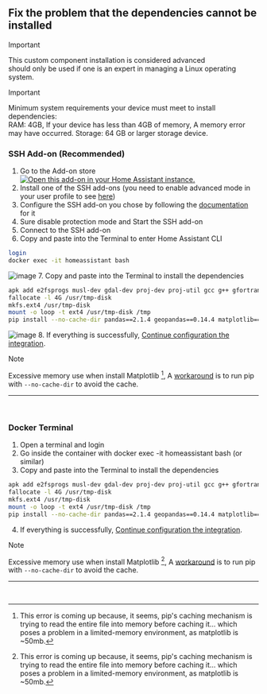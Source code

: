 ## Fix the problem that the dependencies cannot be installed

> [!IMPORTANT]
> This custom component installation is considered advanced<br>
> should only be used if one is an expert in managing a Linux operating system.

> [!IMPORTANT]
> Minimum system requirements your device must meet to install dependencies: <br>
> RAM: 4GB, If your device has less than 4GB of memory, A memory error may have occurred.
> Storage: 64 GB or larger storage device.

### SSH Add-on (Recommended)
1. Go to the Add-on store<br>
[![Open this add-on in your Home Assistant instance.](https://my.home-assistant.io/badges/supervisor_addon.svg)](https://my.home-assistant.io/redirect/supervisor_addon/?addon=a0d7b954_ssh&repository_url=https%3A%2F%2Fgithub.com%2Fhassio-addons%2Frepository)
2. Install one of the SSH add-ons (you need to enable advanced mode in your user profile to see [here](https://github.com/hassio-addons/addon-ssh/blob/main/ssh/DOCS.md#installation))
3. Configure the SSH add-on you chose by following the [documentation](https://github.com/hassio-addons/addon-ssh/blob/main/ssh/DOCS.md#configuration) for it
4. Sure disable protection mode and Start the SSH add-on
5. Connect to the SSH add-on
6. Copy and paste into the Terminal to enter Home Assistant CLI
```bash
login
docker exec -it homeassistant bash
```
![image](https://github.com/J1A-T13N/ha-trem/assets/29163857/36748f45-03c1-4f3e-814e-cd54167606b7)
7. Copy and paste into the Terminal to install the dependencies
```bash
apk add e2fsprogs musl-dev gdal-dev proj-dev proj-util gcc g++ gfortran openblas-dev linux-headers
fallocate -l 4G /usr/tmp-disk
mkfs.ext4 /usr/tmp-disk
mount -o loop -t ext4 /usr/tmp-disk /tmp
pip install --no-cache-dir pandas==2.1.4 geopandas==0.14.4 matplotlib==3.9.0 scipy==1.12.0 obspy==1.4.0
```

![image](https://github.com/J1A-T13N/ha-trem/assets/29163857/b207f304-65bd-4ed2-aefb-60caf51f412c)
8. If everything is successfully, [Continue configuration the integration](../README.md#config).

> [!NOTE]
> Excessive memory use when install Matplotlib [^1], A [workaround](https://stackoverflow.com/questions/29466663/memory-error-while-using-pip-install-matplotlib) is to run pip with `--no-cache-dir` to avoid the cache.
[^1]: This error is coming up because, it seems, pip's caching mechanism is trying to read the entire file into memory before caching it… which poses a problem in a limited-memory environment, as matplotlib is ~50mb.
<hr>
<br>


### Docker Terminal
1. Open a terminal and login
2. Go inside the container with docker exec -it homeassistant bash (or similar)
3. Copy and paste into the Terminal to install the dependencies
```bash
apk add e2fsprogs musl-dev gdal-dev proj-dev proj-util gcc g++ gfortran openblas-dev linux-headers
fallocate -l 4G /usr/tmp-disk
mkfs.ext4 /usr/tmp-disk
mount -o loop -t ext4 /usr/tmp-disk /tmp
pip install --no-cache-dir pandas==2.1.4 geopandas==0.14.4 matplotlib==3.9.0 scipy==1.12.0 obspy==1.4.0
```

4. If everything is successfully, [Continue configuration the integration](../README.md#config).

> [!NOTE]
> Excessive memory use when install Matplotlib [^1], A [workaround](https://stackoverflow.com/questions/29466663/memory-error-while-using-pip-install-matplotlib) is to run pip with `--no-cache-dir` to avoid the cache.
[^1]: This error is coming up because, it seems, pip's caching mechanism is trying to read the entire file into memory before caching it… which poses a problem in a limited-memory environment, as matplotlib is ~50mb.
<hr>
<br>
